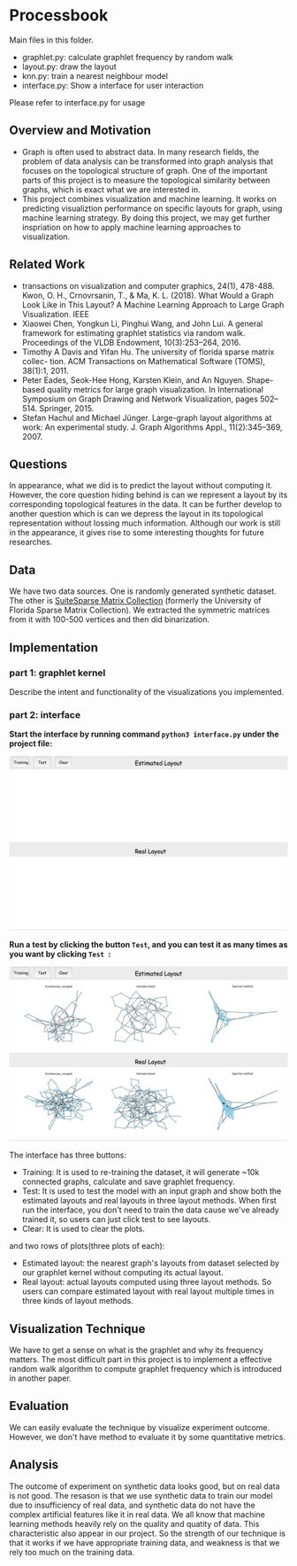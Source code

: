 # Processbook

Main files in this folder.
* graphlet.py: calculate graphlet frequency by random walk
* layout.py: draw the layout
* knn.py: train a nearest neighbour model
* interface.py: Show a interface for user interaction

Please refer to interface.py for usage

## Overview and Motivation
* Graph is often used to abstract data. In many research fields, the problem of data analysis can be transformed into graph analysis that focuses on the topological structure of graph. One of the important parts of this project is to measure the topological similarity between graphs, which is exact what we are interested in.
* This project combines visualization and machine learning. It works on predicting visualiztion performance on specific layouts for graph, using machine learning strategy. By doing this project, we may get further inspriation on how to apply machine learning approaches to visualization.

## Related Work
* transactions on visualization and computer graphics, 24(1), 478-488. Kwon, O. H., Crnovrsanin, T., & Ma, K. L. (2018). What Would a Graph Look Like in This Layout? A Machine Learning Approach to Large Graph Visualization. IEEE
* Xiaowei Chen, Yongkun Li, Pinghui Wang, and John Lui. A general framework for estimating graphlet statistics via random walk. Proceedings of the VLDB Endowment, 10(3):253–264, 2016.
* Timothy A Davis and Yifan Hu. The university of florida sparse matrix collec- tion. ACM Transactions on Mathematical Software (TOMS), 38(1):1, 2011.
* Peter Eades, Seok-Hee Hong, Karsten Klein, and An Nguyen. Shape-based quality metrics for large graph visualization. In International Symposium on Graph Drawing and Network Visualization, pages 502–514. Springer, 2015.
* Stefan Hachul and Michael Jünger. Large-graph layout algorithms at work: An experimental study. J. Graph Algorithms Appl., 11(2):345–369, 2007.

## Questions
In appearance, what we did is to predict the layout without computing it. However, the core question hiding behind is can we represent a layout by its corresponding topological features in the data. It can be further develop to another question which is can we depress the layout in its topological representation without lossing much information. Although our work is still in the appearance, it gives rise to some interesting thoughts for future researches.

## Data
We have two data sources. One is randomly generated synthetic dataset. The other is [SuiteSparse Matrix Collection](https://sparse.tamu.edu/) (formerly the University of Florida Sparse Matrix Collection). We extracted the symmetric matrices from it with 100-500 vertices and then did binarization.

## Implementation

### part 1: graphlet kernel
Describe the intent and functionality of the visualizations you implemented. 

### part 2: interface

**Start the interface by running command `python3 interface.py` under the project file:**

![Image text](https://github.com/allhailjustice/vis_class_project/blob/master/screenshots/Screen%20Shot%202018-12-11%20at%209.00.44%20PM.png)

**Run a test by clicking the button `Test`, and you can test it as many times as you want by clicking `Test `:**

![Image text](https://github.com/allhailjustice/vis_class_project/blob/master/screenshots/Screen%20Shot%202018-12-11%20at%209.01.24%20PM.png)

The interface has three buttons:
* Training: It is used to re-training the dataset, it will generate ~10k connected graphs, calculate and save graphlet frequency.
* Test: It is used to test the model with an input graph and show both the estimated layouts and real layouts in three layout methods. When first run the interface, you don't need to train the data cause we've already trained it, so users can just click test to see layouts.
* Clear: It is used to clear the plots.

and two rows of plots(three plots of each):
* Estimated layout: the nearest graph's layouts from dataset selected by our graphlet kernel without computing its actual layout.
* Real layout: actual layouts computed using three layout methods.
So users can compare estimated layout with real layout multiple times in three kinds of layout methods.

## Visualization Technique
We have to get a sense on what is the graphlet and why its frequency matters. The most difficult part in this project is to implement a effective random walk algorithm to compute graphlet frequency which is introduced in another paper.

## Evaluation
We can easily evaluate the technique by visualize experiment outcome. However, we don't have method to evaluate it by some quantitative metrics.

## Analysis
The outcome of experiment on synthetic data looks good, but on real data is not good. The resason is that we use synthetic data to train our model due to insufficiency of real data, and synthetic data do not have the complex artificial features like it in real data. We all know that machine learning methods heavily rely on the quality and quatity of data. This characteristic also appear in our project. So the strength of our technique is that it works if we have appropriate training data, and weakness is that we rely too much on the training data.

